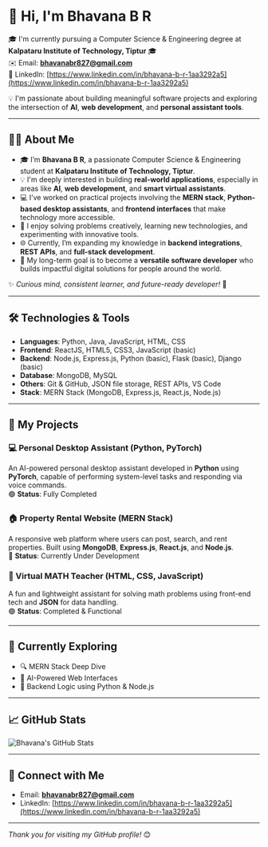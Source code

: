  # 👋 Hi, I'm Bhavana B R

🎓 I'm currently pursuing a Computer Science & Engineering degree at **Kalpataru Institute of Technology, Tiptur** 🎓  
✉️ Email: **bhavanabr827@gmail.com**  
🔗 LinkedIn: [https://www.linkedin.com/in/bhavana-b-r-1aa3292a5](https://www.linkedin.com/in/bhavana-b-r-1aa3292a5)

💡 I'm passionate about building meaningful software projects and exploring the intersection of **AI**, **web development**, and **personal assistant tools**.

---

## 👩‍💻 About Me

- 🎓 I’m **Bhavana B R**, a passionate Computer Science & Engineering student at **Kalpataru Institute of Technology, Tiptur**.
- 💡 I'm deeply interested in building **real-world applications**, especially in areas like **AI**, **web development**, and **smart virtual assistants**.
- 💻 I’ve worked on practical projects involving the **MERN stack**, **Python-based desktop assistants**, and **frontend interfaces** that make technology more accessible.
- 🧠 I enjoy solving problems creatively, learning new technologies, and experimenting with innovative tools.
- 🌐 Currently, I’m expanding my knowledge in **backend integrations**, **REST APIs**, and **full-stack development**.
- 🚀 My long-term goal is to become a **versatile software developer** who builds impactful digital solutions for people around the world.

✨ _Curious mind, consistent learner, and future-ready developer!_ 🌱

---

## 🛠️ Technologies & Tools

- **Languages**: Python, Java, JavaScript, HTML, CSS
- **Frontend**: ReactJS, HTML5, CSS3, JavaScript (basic)
- **Backend**: Node.js, Express.js, Python (basic), Flask (basic), Django (basic)
- **Database**: MongoDB, MySQL
- **Others**: Git & GitHub, JSON file storage, REST APIs, VS Code
- **Stack**: MERN Stack (MongoDB, Express.js, React.js, Node.js)

---

## 📂 My Projects

### 💻 Personal Desktop Assistant (Python, PyTorch)
An AI-powered personal desktop assistant developed in **Python** using **PyTorch**, capable of performing system-level tasks and responding via voice commands.  
🟢 **Status**: Fully Completed

### 🏠 Property Rental Website (MERN Stack)
A responsive web platform where users can post, search, and rent properties. Built using **MongoDB**, **Express.js**, **React.js**, and **Node.js**.  
🔧 **Status**: Currently Under Development

### 🧠 Virtual MATH Teacher (HTML, CSS, JavaScript)
A fun and lightweight assistant for solving math problems using front-end tech and **JSON** for data handling.  
🟢 **Status**: Completed & Functional

---

## 🌱 Currently Exploring

- 🔍 MERN Stack Deep Dive
- 🤖 AI-Powered Web Interfaces
- 🧩 Backend Logic using Python & Node.js

---

## 📈 GitHub Stats

![Bhavana's GitHub Stats](https://github-readme-stats.vercel.app/api?username=bhavanaBR&show_icons=true&theme=radical)

---

## 🤝 Connect with Me

- Email: **bhavanabr827@gmail.com**  
- LinkedIn: [https://www.linkedin.com/in/bhavana-b-r-1aa3292a5](https://www.linkedin.com/in/bhavana-b-r-1aa3292a5)

---

_Thank you for visiting my GitHub profile!_ 😊
